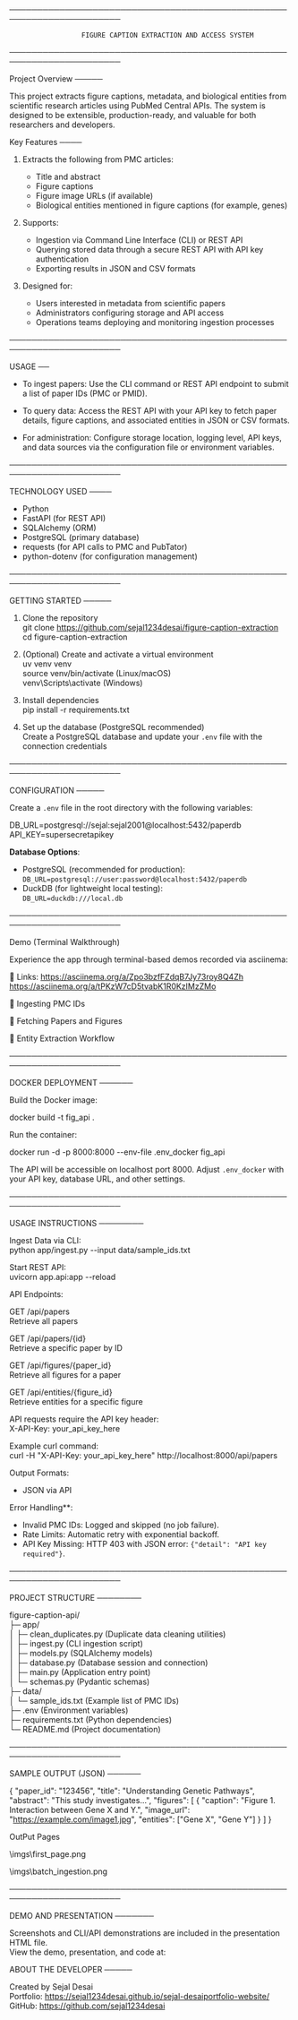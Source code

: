 ──────────────────────────────────────────────────────────────────────         

                      FIGURE CAPTION EXTRACTION AND ACCESS SYSTEM
──────────────────────────────────────────────────────────────────────

Project Overview
─────

This project extracts figure captions, metadata, and biological entities from scientific research articles using PubMed Central APIs. The system is designed to be extensible, production-ready, and valuable for both researchers and developers.


Key Features
────

1. Extracts the following from PMC articles:
   - Title and abstract
   - Figure captions
   - Figure image URLs (if available)
   - Biological entities mentioned in figure captions (for example, genes)

2. Supports:
   - Ingestion via Command Line Interface (CLI) or REST API
   - Querying stored data through a secure REST API with API key authentication
   - Exporting results in JSON and CSV formats

3. Designed for:
   - Users interested in metadata from scientific papers
   - Administrators configuring storage and API access
   - Operations teams deploying and monitoring ingestion processes

──────────────────────────────────────────────────────────────────────   

USAGE
──

- To ingest papers:
  Use the CLI command or REST API endpoint to submit a list of paper IDs (PMC or PMID).

- To query data:
  Access the REST API with your API key to fetch paper details, figure captions, and associated entities in JSON or CSV formats.

- For administration:
  Configure storage location, logging level, API keys, and data sources via the configuration file or environment variables.

──────────────────────────────────────────────────────────────────────

TECHNOLOGY USED
────

- Python
- FastAPI (for REST API)
- SQLAlchemy (ORM)
- PostgreSQL (primary database)
- requests (for API calls to PMC and PubTator)
- python-dotenv (for configuration management)

──────────────────────────────────────────────────────────────────────
   
GETTING STARTED
─────

1. Clone the repository  
   git clone https://github.com/sejal1234desai/figure-caption-extraction  
   cd figure-caption-extraction

2. (Optional) Create and activate a virtual environment  
   uv venv venv  
   source venv/bin/activate   (Linux/macOS)  
   venv\Scripts\activate      (Windows)

3. Install dependencies  
   pip install -r requirements.txt

4. Set up the database (PostgreSQL recommended)  
   Create a PostgreSQL database and update your `.env` file with the connection credentials


──────────────────────────────────────────────────────────────────────

CONFIGURATION
─────

Create a `.env` file in the root directory with the following variables:

DB_URL=postgresql://sejal:sejal2001@localhost:5432/paperdb  
API_KEY=supersecretapikey

**Database Options**:  
- PostgreSQL (recommended for production):  
  `DB_URL=postgresql://user:password@localhost:5432/paperdb`  
- DuckDB (for lightweight local testing):  
  `DB_URL=duckdb:///local.db`



──────────────────────────────────────────────────────────────────────

 Demo (Terminal Walkthrough)

Experience the app through terminal-based demos recorded via asciinema:
 
🔹 Links:  https://asciinema.org/a/Zpo3bzfFZdqB7Jy73roy8Q4Zh
           https://asciinema.org/a/tPKzW7cD5tvabK1R0KzIMzZMo

🔹 Ingesting PMC IDs

🔹 Fetching Papers and Figures

🔹 Entity Extraction Workflow

 ──────────────────────────────────────────────────────────────────────

DOCKER DEPLOYMENT
──────

Build the Docker image:

   docker build -t fig_api .

Run the container:

   docker run -d -p 8000:8000 --env-file .env_docker fig_api

The API will be accessible on localhost port 8000. Adjust `.env_docker` with your API key, database URL, and other settings.

 ──────────────────────────────────────────────────────────────────────
 
USAGE INSTRUCTIONS
────────

Ingest Data via CLI:  
   python app/ingest.py --input data/sample_ids.txt

Start REST API:  
   uvicorn app.api:app --reload

API Endpoints:  

GET /api/papers  
   Retrieve all papers

GET /api/papers/{id}  
   Retrieve a specific paper by ID

GET /api/figures/{paper_id}  
   Retrieve all figures for a paper

GET /api/entities/{figure_id}  
   Retrieve entities for a specific figure

API requests require the API key header:  
   X-API-Key: your_api_key_here

Example curl command:  
   curl -H "X-API-Key: your_api_key_here" http://localhost:8000/api/papers

Output Formats:  
- JSON via API  


Error Handling**:  
- Invalid PMC IDs: Logged and skipped (no job failure).  
- Rate Limits: Automatic retry with exponential backoff.  
- API Key Missing: HTTP 403 with JSON error: `{"detail": "API key required"}`.  

──────────────────────────────────────────────────────────────────────

PROJECT STRUCTURE
────────

figure-caption-api/  
  ├─ app/  
  │   ├─ clean_duplicates.py         (Duplicate data cleaning utilities)  
  │   ├─ ingest.py                   (CLI ingestion script)  
  │   ├─ models.py                   (SQLAlchemy models)  
  │   ├─ database.py                 (Database session and connection)  
  │   ├─ main.py                    (Application entry point)  
  │   └─ schemas.py                  (Pydantic schemas)  
  ├─ data/  
  │   └─ sample_ids.txt              (Example list of PMC IDs)  
  ├─ .env                           (Environment variables)  
  ├─ requirements.txt               (Python dependencies)  
  └─ README.md                     (Project documentation)  

──────────────────────────────────────────────────────────────────────

SAMPLE OUTPUT (JSON)
──────

{
  "paper_id": "123456",
  "title": "Understanding Genetic Pathways",
  "abstract": "This study investigates...",
  "figures": [
    {
      "caption": "Figure 1. Interaction between Gene X and Y.",
      "image_url": "https://example.com/image1.jpg",
      "entities": ["Gene X", "Gene Y"]
    }
  ]
}


OutPut Pages 


\imgs\first_page.png

\imgs\batch_ingestion.png

──────────────────────────────────────────────────────────────────────

DEMO AND PRESENTATION
───────

Screenshots and CLI/API demonstrations are included in the presentation HTML file.  
View the demo, presentation, and code at: 




ABOUT THE DEVELOPER
─────

Created by Sejal Desai  
Portfolio: https://sejal1234desai.github.io/sejal-desaiportfolio-website/  
GitHub: https://github.com/sejal1234desai

 
